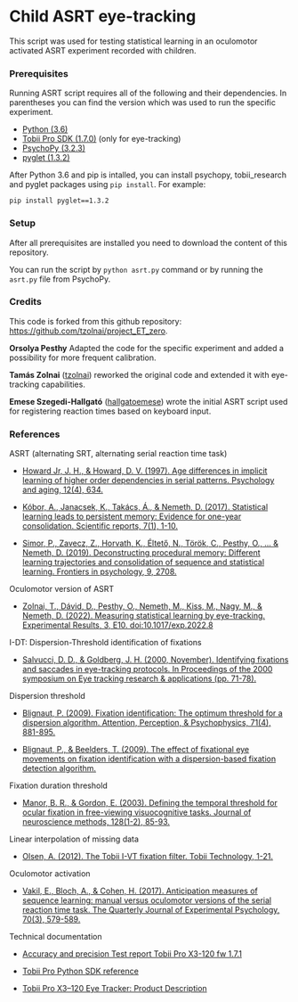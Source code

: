 # Child ASRT eye-tracking

This script was used for testing statistical learning in an oculomotor activated ASRT experiment recorded with children.

### Prerequisites
Running ASRT script requires all of the following and their dependencies. In parentheses you can find the version which was used to run the specific experiment.

* [Python (3.6)](https://www.python.org/downloads/)
* [Tobii Pro SDK (1.7.0)](https://pypi.org/project/tobii-research/) (only for eye-tracking)
* [PsychoPy (3.2.3)](https://www.psychopy.org/download.html)
* [pyglet (1.3.2)](https://pyglet.readthedocs.io/en/stable/)

After Python 3.6 and pip is intalled, you can install psychopy, tobii_research and pyglet packages using `pip install`.
For example:
```
pip install pyglet==1.3.2
```

### Setup

After all prerequisites are installed you need to download the content of this repository.

You can run the script by `python asrt.py` command or by running the `asrt.py` file from PsychoPy.

### Credits

This code is forked from this github repository: https://github.com/tzolnai/project_ET_zero.

**Orsolya Pesthy** Adapted the code for the specific experiment and added a possibility for more frequent calibration.

**Tamás Zolnai** ([tzolnai](https://github.com/tzolnai)) reworked the original code and extended it with eye-tracking capabilities.

**Emese Szegedi-Hallgató** ([hallgatoemese](https://github.com/hallgatoemese)) wrote the initial ASRT script used for registering reaction times based on keyboard input.


### References

ASRT (alternating SRT, alternating serial reaction time task)

* [Howard Jr, J. H., & Howard, D. V. (1997). Age differences in implicit learning of higher order dependencies in serial patterns. Psychology and aging, 12(4), 634.](https://www.researchgate.net/profile/James_Howard11/publication/13812889_Age_differences_in_implicit_learning_of_higher_order_dependencies_in_serial_patterns/links/0deec52423cfe984b4000000.pdf)

* [Kóbor, A., Janacsek, K., Takács, Á., & Nemeth, D. (2017). Statistical learning leads to persistent memory: Evidence for one-year consolidation. Scientific reports, 7(1), 1-10.](https://www.nature.com/articles/s41598-017-00807-3?WT.feed_name=subjects_biological-sciences)

* [Simor, P., Zavecz, Z., Horvath, K., Éltető, N., Török, C., Pesthy, O., ... & Nemeth, D. (2019). Deconstructing procedural memory: Different learning trajectories and consolidation of sequence and statistical learning. Frontiers in psychology, 9, 2708.](https://www.frontiersin.org/articles/10.3389/fpsyg.2018.02708/full)

Oculomotor version of ASRT

* [Zolnai, T., Dávid, D., Pesthy, O., Nemeth, M., Kiss, M., Nagy, M., & Nemeth, D. (2022). Measuring statistical learning by eye-tracking. Experimental Results, 3, E10. doi:10.1017/exp.2022.8](https://www.cambridge.org/core/journals/experimental-results/article/measuring-statistical-learning-by-eyetracking/03CE0A705EAB7708AB087554A74A29F1)

I-DT: Dispersion-Threshold identification of fixations

* [Salvucci, D. D., & Goldberg, J. H. (2000, November). Identifying fixations and saccades in eye-tracking protocols.
In Proceedings of the 2000 symposium on Eye tracking research & applications (pp. 71-78).](https://www.researchgate.net/publication/220811146_Identifying_fixations_and_saccades_in_eye-tracking_protocols)

Dispersion threshold

* [Blignaut, P. (2009). Fixation identification: The optimum threshold for a dispersion algorithm. Attention, Perception, & Psychophysics, 71(4), 881-895.](https://link.springer.com/article/10.3758/APP.71.4.881)

* [Blignaut, P., & Beelders, T. (2009). The effect of fixational eye movements on fixation identification with a dispersion-based fixation detection algorithm.](https://www.researchgate.net/publication/297523424_The_effect_of_fixational_eye_movements_on_fixation_identification_with_a_dispersion-based_fixation_detection_algorithm)

Fixation duration threshold

* [Manor, B. R., & Gordon, E. (2003). Defining the temporal threshold for ocular fixation in free-viewing visuocognitive tasks. Journal of neuroscience methods, 128(1-2), 85-93.](https://www.sciencedirect.com/science/article/pii/S0165027003001511)

Linear interpolation of missing data

* [Olsen, A. (2012). The Tobii I-VT fixation filter. Tobii Technology, 1-21.](https://stemedhub.org/resources/2173/download/Tobii_WhitePaper_TobiiIVTFixationFilter.pdf)

Oculomotor activation

* [Vakil, E., Bloch, A., & Cohen, H. (2017). Anticipation measures of sequence learning: manual versus oculomotor versions of the serial reaction time task. The Quarterly Journal of Experimental Psychology, 70(3), 579-589.](https://journals.sagepub.com/doi/pdf/10.1080/17470218.2016.1172095?casa_token=YLxCT1H_B8cAAAAA:6kFyQ1yW1qfe2NZP-mSdfLnAVxLDIal-QaF4siYPOz5wRb-d9zgr5IyrYGS44O47wOImxUf_PEMZ1Q)

Technical documentation

* [Accuracy and precision Test report Tobii Pro X3-120 fw 1.7.1](https://www.tobiipro.com/siteassets/tobii-pro/accuracy-and-precision-tests/tobii-pro-x3-120-accuracy-and-precision-test-report.pdf)

* [Tobii Pro Python SDK reference](http://developer.tobiipro.com/python/python-sdk-reference-guide.html)

* [Tobii Pro X3–120 Eye Tracker: Product Description](https://www.tobiipro.com/siteassets/tobii-pro/product-descriptions/tobii-pro-x3-120-product-description.pdf)

